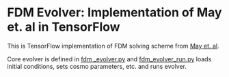 # FDM Evolver: Implementation of May et. al in TensorFlow
This is TensorFlow implementation of FDM solving scheme from [May et. al](https://arxiv.org/abs/2101.01828).

Core evolver is defined in [fdm _evolver.py](https://github.com/manu0x/scalar_fields/blob/main/py_ut/fdm_evolver_codes/fdm_evolver.py) and 
[fdm_evolver_run.py](https://github.com/manu0x/scalar_fields/blob/main/py_ut/fdm_evolver_codes/fdm_evolver_run.py) loads initial conditions, sets cosmo parameters, etc.
and runs evolver.
